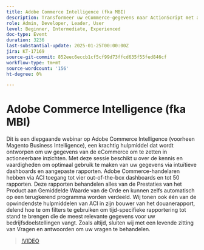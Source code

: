 ```yaml
---
title: Adobe Commerce Intelligence (fka MBI)
description: Transformeer uw eCommerce-gegevens naar ActionScript met aangepaste Adobe Commerce Intelligence-dashboards en -rapporten
role: Admin, Developer, Leader, User
level: Beginner, Intermediate, Experienced
doc-type: Event
duration: 3236
last-substantial-update: 2025-01-25T00:00:00Z
jira: KT-17169
source-git-commit: 852eec6eccb1cf5cf99d73ffcd635f55fed846cf
workflow-type: tm+mt
source-wordcount: '156'
ht-degree: 0%

---
```



# Adobe Commerce Intelligence (fka MBI)

Dit is een diepgaande webinar op Adobe Commerce Intelligence (voorheen Magento Business Intelligence), een krachtig hulpmiddel dat wordt ontworpen om uw gegevens van de eCommerce om te zetten in actioneerbare inzichten. Met deze sessie beschikt u over de kennis en vaardigheden om optimaal gebruik te maken van uw gegevens via intuïtieve dashboards en aangepaste rapporten. Adobe Commerce-handelaren hebben via ACI toegang tot vier out-of-the-box dashboards en tot 50 rapporten. Deze rapporten behandelen alles van de Prestaties van het Product aan Gemiddelde Waarde van de Orde en kunnen zelfs automatisch op een terugkerend programma worden verdeeld. Wij tonen ook één van de opwindendste hulpmiddelen van ACI in zijn bouwer van het douanerapport, delend hoe te om filters te gebruiken om tijd-specifieke rapportering tot stand te brengen die de meest relevante gegevens voor uw bedrijfsdoelstellingen vangt. Zoals altijd, sluiten wij met een levende zitting van Vragen en antwoorden om uw vragen te behandelen.

>[!VIDEO](https://video.tv.adobe.com/v/3443025/?learn=on&enablevpops)
